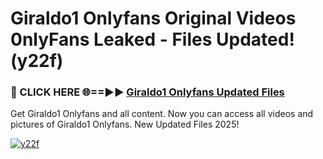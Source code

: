 # Giraldo1 Onlyfans Original Videos 0nlyFans Leaked - Files Updated! (y22f)

<h3>🔴 CLICK HERE 🌐==►► <a href="https://tinyurl.com/ehrbuxhb" rel="nofollow">Giraldo1 Onlyfans Updated Files</a></h3>

Get Giraldo1 Onlyfans and all content. Now you can access all videos and pictures of Giraldo1 Onlyfans. New Updated Files 2025!

[![y22f](https://i.imgur.com/lVYEuWS.gif)](https://tinyurl.com/ehrbuxhb)
